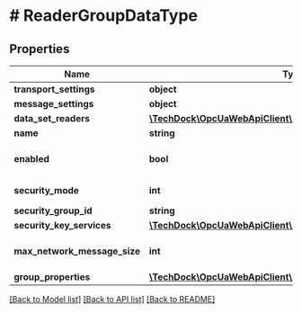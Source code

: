 # # ReaderGroupDataType

## Properties

Name | Type | Description | Notes
------------ | ------------- | ------------- | -------------
**transport_settings** | **object** |  | [optional]
**message_settings** | **object** |  | [optional]
**data_set_readers** | [**\TechDock\OpcUaWebApiClient\Model\DataSetReaderDataType[]**](DataSetReaderDataType.md) |  | [optional]
**name** | **string** |  | [optional]
**enabled** | **bool** |  | [optional] [default to false]
**security_mode** | **int** | [Link to specification](https://reference.opcfoundation.org/v105/Core/docs/Part5/12.3.10). | [optional]
**security_group_id** | **string** |  | [optional]
**security_key_services** | [**\TechDock\OpcUaWebApiClient\Model\EndpointDescription[]**](EndpointDescription.md) |  | [optional]
**max_network_message_size** | **int** |  | [optional] [default to 0]
**group_properties** | [**\TechDock\OpcUaWebApiClient\Model\KeyValuePair[]**](KeyValuePair.md) |  | [optional]

[[Back to Model list]](../../README.md#models) [[Back to API list]](../../README.md#endpoints) [[Back to README]](../../README.md)

